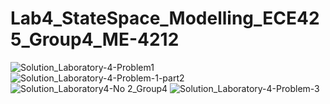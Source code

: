 # Lab4_StateSpace_Modelling_ECE425_Group4_ME-4212

![Solution_Laboratory-4-Problem1](https://github.com/user-attachments/assets/ecaa97d7-91e4-40a5-9633-b551bf597699)
![Solution_Laboratory-4-Problem-1-part2](https://github.com/user-attachments/assets/30182ed7-1707-4ef7-bb11-2db6e67aa653)
![Solution_Laboratory4-No 2_Group4](https://github.com/user-attachments/assets/6fec0f17-af16-4588-b7b0-e6edc4527123)
![Solution_Laboratory-4-Problem-3](https://github.com/user-attachments/assets/0f59fbd2-db78-4036-8684-c1de7f51e990)


